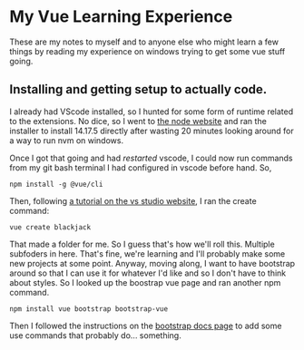 # My Vue Learning Experience

These are my notes to myself and to anyone else who might learn a few things by reading my experience
on windows trying to get some vue stuff going.

## Installing and getting setup to actually code.

I already had VScode installed, so I hunted for some form of runtime related to the extensions.
No dice, so I went to [the node website] and ran the installer to install 14.17.5 directly after wasting
20 minutes looking around for a way to run nvm on windows. 

Once I got that going and had _restarted_ vscode, I could now run commands from my git bash terminal
I had configured in vscode before hand. So,

    npm install -g @vue/cli

Then, following [a tutorial on the vs studio website], I ran the create command:

    vue create blackjack

That made a folder for me. So I guess that's how we'll roll this. Multiple subfoders in here. That's fine,
we're learning and I'll probably make some new projects at some point. Anyway, moving along, I want to have
bootstrap around so that I can use it for whatever I'd like and so I don't have to think about styles. So I
looked up the boostrap vue page and ran another npm command.

    npm install vue bootstrap bootstrap-vue

Then I followed the instructions on the [bootstrap docs page] to add some use commands that probably do... something.

[a tutorial on the vs studio website]:https://code.visualstudio.com/docs/nodejs/vuejs-tutorial
[the node website]:https://nodejs.org/en/download/
[bootstrap docs page]:https://bootstrap-vue.org/docs